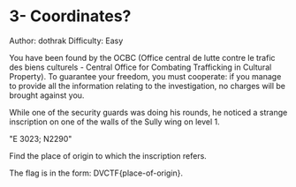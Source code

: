 # 3- Coordinates?

Author: dothrak
Difficulty: Easy

You have been found by the OCBC (Office central de lutte contre le trafic des biens culturels - Central Office for Combating Trafficking in Cultural Property). To guarantee your freedom, you must cooperate: if you manage to provide all the information relating to the investigation, no charges will be brought against you.

While one of the security guards was doing his rounds, he noticed a strange inscription on one of the walls of the Sully wing on level 1.

"E 3023; N2290"

Find the place of origin to which the inscription refers.

The flag is in the form: DVCTF{place-of-origin}.
